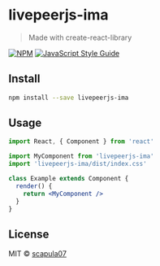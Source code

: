 # livepeerjs-ima

> Made with create-react-library

[![NPM](https://img.shields.io/npm/v/livepeerjs-ima.svg)](https://www.npmjs.com/package/livepeerjs-ima) [![JavaScript Style Guide](https://img.shields.io/badge/code_style-standard-brightgreen.svg)](https://standardjs.com)

## Install

```bash
npm install --save livepeerjs-ima
```

## Usage

```jsx
import React, { Component } from 'react'

import MyComponent from 'livepeerjs-ima'
import 'livepeerjs-ima/dist/index.css'

class Example extends Component {
  render() {
    return <MyComponent />
  }
}
```

## License

MIT © [scapula07](https://github.com/scapula07)
